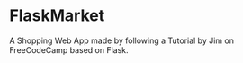 # FlaskMarket
A Shopping Web App made by following a Tutorial by Jim on FreeCodeCamp based on Flask.
